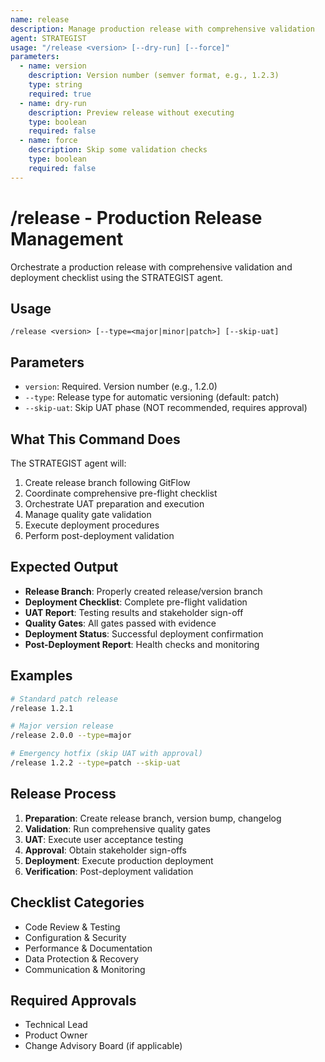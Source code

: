 ```yaml
---
name: release
description: Manage production release with comprehensive validation
agent: STRATEGIST
usage: "/release <version> [--dry-run] [--force]"
parameters:
  - name: version
    description: Version number (semver format, e.g., 1.2.3)
    type: string
    required: true
  - name: dry-run
    description: Preview release without executing
    type: boolean
    required: false
  - name: force
    description: Skip some validation checks
    type: boolean
    required: false
---
```


# /release - Production Release Management

Orchestrate a production release with comprehensive validation and deployment checklist using the STRATEGIST agent.

## Usage
```
/release <version> [--type=<major|minor|patch>] [--skip-uat]
```

## Parameters
- `version`: Required. Version number (e.g., 1.2.0)
- `--type`: Release type for automatic versioning (default: patch)
- `--skip-uat`: Skip UAT phase (NOT recommended, requires approval)

## What This Command Does
The STRATEGIST agent will:
1. Create release branch following GitFlow
2. Coordinate comprehensive pre-flight checklist
3. Orchestrate UAT preparation and execution
4. Manage quality gate validation
5. Execute deployment procedures
6. Perform post-deployment validation

## Expected Output
- **Release Branch**: Properly created release/version branch
- **Deployment Checklist**: Complete pre-flight validation
- **UAT Report**: Testing results and stakeholder sign-off
- **Quality Gates**: All gates passed with evidence
- **Deployment Status**: Successful deployment confirmation
- **Post-Deployment Report**: Health checks and monitoring

## Examples
```bash
# Standard patch release
/release 1.2.1

# Major version release
/release 2.0.0 --type=major

# Emergency hotfix (skip UAT with approval)
/release 1.2.2 --type=patch --skip-uat
```

## Release Process
1. **Preparation**: Create release branch, version bump, changelog
2. **Validation**: Run comprehensive quality gates
3. **UAT**: Execute user acceptance testing
4. **Approval**: Obtain stakeholder sign-offs
5. **Deployment**: Execute production deployment
6. **Verification**: Post-deployment validation

## Checklist Categories
- Code Review & Testing
- Configuration & Security
- Performance & Documentation
- Data Protection & Recovery
- Communication & Monitoring

## Required Approvals
- Technical Lead
- Product Owner
- Change Advisory Board (if applicable)